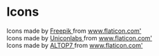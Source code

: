 # Icons

<div> Icons made by <a href="https://www.flaticon.com/authors/freepik" title="Freepik"> Freepik </a> from <a href="https://www.flaticon.com/" title="Flaticon">www.flaticon.com'</a></div>

<div> Icons made by <a href="https://www.flaticon.com/authors/uniconlabs" title="Uniconlabs"> Uniconlabs </a> from <a href="https://www.flaticon.com/" title="Flaticon">www.flaticon.com'</a></div>

<div> Icons made by <a href="https://www.flaticon.com/authors/altop7" title="ALTOP7"> ALTOP7 </a> from <a href="https://www.flaticon.com/" title="Flaticon">www.flaticon.com'</a></div>